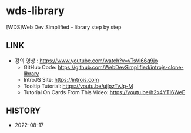 # wds-library
[WDS]Web Dev Simplified - library step by step

## LINK
* 강의 영상 : https://www.youtube.com/watch?v=vTsVl66q9jo
    * GitHub Code: https://github.com/WebDevSimplified/introjs-clone-library
    * IntroJS Site: https://introjs.com
    * Tooltip Tutorial: https://youtu.be/ujlpzTyJp-M
    * Tutorial On Cards From This Video: https://youtu.be/h2x4YTI6WeE

## HISTORY
* 2022-08-17